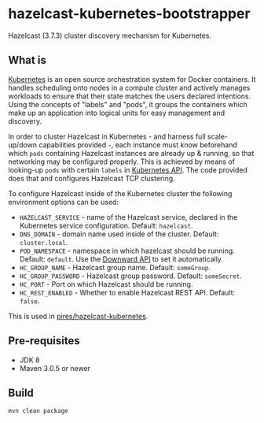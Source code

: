 hazelcast-kubernetes-bootstrapper
=================================

Hazelcast (3.7.3) cluster discovery mechanism for Kubernetes.

## What is

[Kubernetes](http://kubernetes.io) is an open source orchestration system for Docker containers. It handles scheduling onto nodes in a compute cluster and actively manages workloads to ensure that their state matches the users declared intentions. Using the concepts of "labels" and "pods", it groups the containers which make up an application into logical units for easy management and discovery.

In order to cluster Hazelcast in Kubernetes - and harness full scale-up/down capabilities provided -, each instance must know beforehand which ```pods``` containing Hazelcast instances are already up & running, so that networking may be configured properly. This is achieved by means of looking-up ```pods``` with certain ```labels``` in [Kubernetes API](https://github.com/GoogleCloudPlatform/kubernetes/blob/master/docs/accessing_the_api.md).
The code provided does that and configures Hazelcast TCP clustering.

To configure Hazelcast inside of the Kubernetes cluster the following environment options can be used:

* `HAZELCAST_SERVICE` - name of the Hazelcast service, declared in the Kubernetes service configuration. Default: `hazelcast`.
* `DNS_DOMAIN` - domain name used inside of the cluster. Default: `cluster.local`.
* `POD_NAMESPACE` - namespace in which hazelcast should be running. Default: `default`. Use the [Downward API](https://github.com/GoogleCloudPlatform/kubernetes/blob/master/docs/downward_api.md) to set it automatically.
* `HC_GROUP_NAME` - Hazelcast group name. Default: `someGroup`.
* `HC_GROUP_PASSWORD` - Hazelcast group password. Default: `someSecret`.
* `HC_PORT` - Port on which Hazelcast should be running.
* `HC_REST_ENABLED` - Whether to enable Hazelcast REST API. Default: `false`.

This is used in [pires/hazelcast-kubernetes](https://github.com/pires/hazelcast-kubernetes).

## Pre-requisites

* JDK 8
* Maven 3.0.5 or newer

## Build

```
mvn clean package
```
